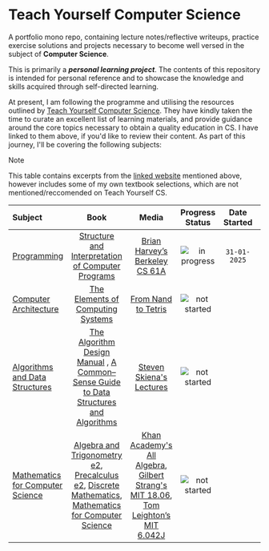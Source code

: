 # Teach Yourself Computer Science

A portfolio mono repo, containing lecture notes/reflective writeups, practice exercise solutions and projects necessary to become well versed in the subject of **Computer Science**.

This is primarily a **_personal learning project_**. The contents of this repository is intended for personal reference and to showcase the knowledge and skills acquired through self-directed learning.

At present, I am following the programme and utilising the resources outlined by [Teach Yourself Computer Science](<[https://](https://teachyourselfcs.com/)>).
They have kindly taken the time to curate an excellent list of learning materials, and provide guidance around the core topics necessary to obtain a quality education in CS.
I have linked to them above, if you'd like to review their content. As part of this journey, I'll be covering the following subjects:

> [!NOTE]
> This table contains excerpts from the [linked website](https://teachyourselfcs.com/ "Teach Yourself Computer Science") mentioned above, however includes some of my own textbook selections, which are not mentioned/reccomended on Teach Yourself CS.

| Subject                                                                   |                                                                                                                                                                                                                                                                                                                                                                                                                                                                                                                                                                                       Book                                                                                                                                                                                                                                                                                                                                                                                                                                                                                                                                                                                        |                                                                                                                                                                                                        Media                                                                                                                                                                                                         |                Progress Status                | Date Started | Date Completed |
| :------------------------------------------------------------------------ | :-------------------------------------------------------------------------------------------------------------------------------------------------------------------------------------------------------------------------------------------------------------------------------------------------------------------------------------------------------------------------------------------------------------------------------------------------------------------------------------------------------------------------------------------------------------------------------------------------------------------------------------------------------------------------------------------------------------------------------------------------------------------------------------------------------------------------------------------------------------------------------------------------------------------------------------------------------------------------------------------------------------------------------------------------------------------------------------------------------------------------------------------------------------------------------: | :------------------------------------------------------------------------------------------------------------------------------------------------------------------------------------------------------------------------------------------------------------------------------------------------------------------------------------------------------------------------------------------------------------------: | :-------------------------------------------: | :----------: | :------------: |
| [Programming](https://teachyourselfcs.com/#programming)                   |                                                                                                                                                                                                                                                                                                                                                                                                                                                                                 [Structure and Interpretation of Computer Programs](https://sarabander.github.io/sicp/html/index.xhtml "Abelson, H. (n.d.). Structure and Interpretation of Computer Programs, Second Edition. The Mit Press.‌")                                                                                                                                                                                                                                                                                                                                                                                                                                                                                  |                                                                                                                                    [Brian Harvey’s Berkeley CS 61A](https://archive.org/details/ucberkeley-webcast-PL3E89002AA9B9879E?sort=title "Brian Harvey’s SICP lectures.")                                                                                                                                    | ![](https://progress-bar.xyz/1 "in progress") | `31-01-2025` |
| [Computer Architecture](https://teachyourselfcs.com/#architecture)        |                                                                                                                                                                                                                                                                                                                                                                                                                                                      [The Elements of Computing Systems](https://mitpress.mit.edu/9780262640688/the-elements-of-computing-systems/ "Noam Nisan and Shimon Schocken (2005). The elements of computing systems: building a modern computer from the first principles. Cambridge, Mass. Mit.")                                                                                                                                                                                                                                                                                                                                                                                                                                                       |                                                                                                                                                          [From Nand to Tetris](https://www.nand2tetris.org/ "The official website of Nand2Tetris courses.")                                                                                                                                                          | ![](https://progress-bar.xyz/0 "not started") |              |
| [Algorithms and Data Structures](https://teachyourselfcs.com/#algorithms) |                                                                                                                                                                                                                                                                                                                                                                  [The Algorithm Design Manual](https://www.amazon.co.uk/Algorithm-Design-Manual-Steven-Skiena/dp/1849967202 "Skiena, S.S. (2021). Algorithm Design Manual. S.L.: Springer.") , [A Common–Sense Guide to Data Structures and Algorithms](https://www.amazon.co.uk/Common-Sense-Guide-Data-Structures-Algorithms/dp/1680507222 "Wengrow, J. (2020). A Common-Sense Guide to Data Structures and Algorithms, Second Edition. Pragmatic Bookshelf.")                                                                                                                                                                                                                                                                                                                                                                  |                                                                                                                                                  [Steven Skiena's Lectures](https://www3.cs.stonybrook.edu/~skiena/373/videos/ "Analysis of Algorithms lectures.")                                                                                                                                                   | ![](https://progress-bar.xyz/0 "not started") |              |
| [Mathematics for Computer Science](https://teachyourselfcs.com/#math)     | [Algebra and Trigonometry e2](https://openstax.org/details/books/algebra-and-trigonometry-2e "Abramson, J.P., Valeree Falduto, Gross, R., Lippman, D., Norwood, R., Rasmussen, M., Belloit, N., Jean-Marie Magnier, Whipple, H., Fernandez, C. and Openstax (Nonprofit Organization (2017)). Algebra and trigonometry. Houston, Texas: Openstax."), [Precalculus e2](https://openstax.org/details/books/precalculus-2e "Abramson, J.P., Falduto, V., Gross, R., Lippman, D., Rasmussen, M., Norwood, R., Belloit, N., Jean-Marie Magnier, Whipple, H. and Fernandez, C. (Nonprofit Organization (2017)). Precalculus. Houston, Texas: Openstax."), [Discrete Mathematics](https://cims.nyu.edu/~regev/teaching/discrete_math_fall_2005/dmbook.pdf "Lovász, L. and Vesztergombi, K. (n.d.). Discrete Mathematics. [online] Available at: https://cims.nyu.edu/~regev/teaching/discrete_math_fall_2005/dmbook.pdf"), [Mathematics for Computer Science](https://courses.csail.mit.edu/6.042/spring18/mcs.pdf "Lehman Google, E., Thomson, I. and Meyer, A. (n.d.). Mathematics for Computer Science. [online] Available at: https://courses.csail.mit.edu/6.042/spring18/mcs.pdf.") | [Khan Academy's All Algebra](https://www.khanacademy.org/math/algebra-home, "All Algebra Content"), [Gilbert Strang's MIT 18.06](https://ocw.mit.edu/courses/18-06sc-linear-algebra-fall-2011/, "Linear Algebra lectures."), [Tom Leighton’s MIT 6.042J](https://ocw.mit.edu/courses/6-042j-mathematics-for-computer-science-fall-2010/video_galleries/video-lectures/ "Mathematics for Computer Science lectures.") | ![](https://progress-bar.xyz/0 "not started") |              |
